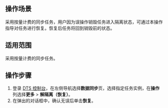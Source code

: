 ## 操作场景

采用按量计费的同步任务，用户因为误操作销毁任务进入隔离状态，可通过本操作指导对任务进行恢复。恢复后任务将回到销毁前的状态。

## 适用范围

采用按量计费的同步任务。

## 操作步骤

1. 登录 [DTS 控制台](https://console.cloud.tencent.com/dts/migration)，在左侧导航选择**数据同步**页，选择指定任务实例，在**操作**列选择**更多** > **解隔离（恢复）**。
2. 在弹出的对话框中，确认无误后单击**恢复**。
